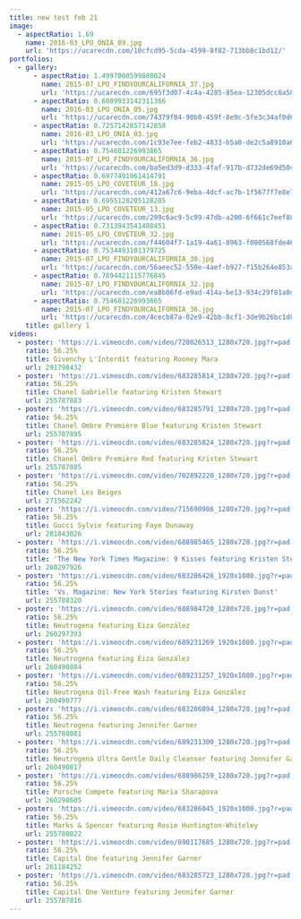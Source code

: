 ```yaml
---
title: new test feb 21
image:
  - aspectRatio: 1.69
    name: 2016-03_LPO_ONIA_09.jpg
    url: 'https://ucarecdn.com/10cfcd95-5cda-4599-8f82-713bb8c1bd12/'
portfolios:
  - gallery:
      - aspectRatio: 1.4997000599880024
        name: 2015-07_LPO_FINDYOURCALIFORNIA_37.jpg
        url: 'https://ucarecdn.com/695f3d07-4c4a-4285-85ea-12305dcc8a58/'
      - aspectRatio: 0.6809933142311366
        name: 2016-03_LPO_ONIA_05.jpg
        url: 'https://ucarecdn.com/74379f84-90b0-459f-8e9c-5fe3c34af0d6/'
      - aspectRatio: 0.7257142857142858
        name: 2016-03_LPO_ONIA_03.jpg
        url: 'https://ucarecdn.com/1c93e7ee-feb2-4833-b5a0-de2c5a8910a6/'
      - aspectRatio: 0.754601226993865
        name: 2015-07_LPO_FINDYOURCALIFORNIA_36.jpg
        url: 'https://ucarecdn.com/ba5ed3d9-d333-4faf-917b-d732de69d504/'
      - aspectRatio: 0.6977491961414791
        name: 2015-05_LPO_COVETEUR_18.jpg
        url: 'https://ucarecdn.com/412a67c6-9eba-4dcf-ac7b-1f5677f7e8e7/'
      - aspectRatio: 0.6955128205128205
        name: 2015-05_LPO_COVETEUR_13.jpg
        url: 'https://ucarecdn.com/299c6ac9-5c99-47db-a200-6f661c7eef88/'
      - aspectRatio: 0.7313943541488451
        name: 2015-05_LPO_COVETEUR_32.jpg
        url: 'https://ucarecdn.com/f44604f7-1a19-4a61-8963-f000568fde46/'
      - aspectRatio: 0.7534493101379725
        name: 2015-07_LPO_FINDYOURCALIFORNIA_30.jpg
        url: 'https://ucarecdn.com/56aeec52-550e-4aef-b927-f15b264e853a/'
      - aspectRatio: 0.7894421115776845
        name: 2015-07_LPO_FINDYOURCALIFORNIA_32.jpg
        url: 'https://ucarecdn.com/ea8b06fd-e9ad-414a-be13-934c29f81a0d/'
      - aspectRatio: 0.754601226993865
        name: 2015-07_LPO_FINDYOURCALIFORNIA_36.jpg
        url: 'https://ucarecdn.com/4cecb87a-02e9-42bb-8cf1-3de9b26bc1d8/'
    title: gallery 1
videos:
  - poster: 'https://i.vimeocdn.com/video/728026513_1280x720.jpg?r=pad'
    ratio: 56.25%
    title: Givenchy L'Interdit featuring Rooney Mara
    url: 291798432
  - poster: 'https://i.vimeocdn.com/video/683285814_1280x720.jpg?r=pad'
    ratio: 56.25%
    title: Chanel Gabrielle featuring Kristen Stewart
    url: 255787883
  - poster: 'https://i.vimeocdn.com/video/683285791_1280x720.jpg?r=pad'
    ratio: 56.25%
    title: Chanel Ombre Première Blue featuring Kristen Stewart
    url: 255787895
  - poster: 'https://i.vimeocdn.com/video/683285824_1280x720.jpg?r=pad'
    ratio: 56.25%
    title: Chanel Ombre Première Red featuring Kristen Stewart
    url: 255787885
  - poster: 'https://i.vimeocdn.com/video/702892220_1280x720.jpg?r=pad'
    ratio: 56.25%
    title: Chanel Les Beiges
    url: 271562242
  - poster: 'https://i.vimeocdn.com/video/715690986_1280x720.jpg?r=pad'
    ratio: 56.25%
    title: Gucci Sylvie featuring Faye Dunaway
    url: 281843026
  - poster: 'https://i.vimeocdn.com/video/688985465_1280x720.jpg?r=pad'
    ratio: 56.25%
    title: 'The New York Times Magazine: 9 Kisses featuring Kristen Stewart'
    url: 260297926
  - poster: 'https://i.vimeocdn.com/video/683286426_1920x1080.jpg?r=pad'
    ratio: 56.25%
    title: 'Vs. Magazine: New York Stories featuring Kirsten Dunst'
    url: 255788320
  - poster: 'https://i.vimeocdn.com/video/688984720_1280x720.jpg?r=pad'
    ratio: 56.25%
    title: Neutrogena featuring Eiza González
    url: 260297393
  - poster: 'https://i.vimeocdn.com/video/689231269_1920x1080.jpg?r=pad'
    ratio: 56.25%
    title: Neutrogena featuring Eiza González
    url: 260490804
  - poster: 'https://i.vimeocdn.com/video/689231257_1920x1080.jpg?r=pad'
    ratio: 56.25%
    title: Neutrogena Oil-Free Wash featuring Eiza González
    url: 260490777
  - poster: 'https://i.vimeocdn.com/video/683286094_1280x720.jpg?r=pad'
    ratio: 56.25%
    title: Neutrogena featuring Jennifer Garner
    url: 255788081
  - poster: 'https://i.vimeocdn.com/video/689231300_1280x720.jpg?r=pad'
    ratio: 56.25%
    title: Neutrogena Ultra Gentle Daily Cleanser featuring Jennifer Garner
    url: 260490817
  - poster: 'https://i.vimeocdn.com/video/688986259_1280x720.jpg?r=pad'
    ratio: 56.25%
    title: Porsche Compete featuring Maria Sharapova
    url: 260298605
  - poster: 'https://i.vimeocdn.com/video/683286045_1920x1008.jpg?r=pad'
    ratio: 56.25%
    title: Marks & Spencer featuring Rosie Huntington-Whiteley
    url: 255788022
  - poster: 'https://i.vimeocdn.com/video/690117685_1280x720.jpg?r=pad'
    ratio: 56.25%
    title: Capital One featuring Jennifer Garner
    url: 261184252
  - poster: 'https://i.vimeocdn.com/video/683285723_1280x720.jpg?r=pad'
    ratio: 56.25%
    title: Capital One Venture featuring Jennifer Garner
    url: 255787816
---
```


